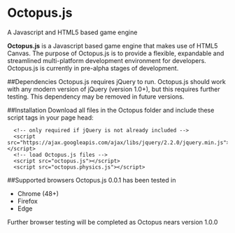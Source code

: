 # Octopus.js
A Javascript and HTML5 based game engine

**Octopus.js** is a Javascript based game engine that makes use of HTML5 Canvas.
The purpose of Octopus.js is to provide a flexible, expandable and streamlined multi-platform development environment for developers.
Octopus.js is currently in pre-alpha stages of development.

##Dependencies
Octopus.js requires jQuery to run. Octopus.js should work with any modern version of jQuery (version 1.0+), but this requires further testing. This dependency may be removed in future versions.

##Installation
Download all files in the Octopus folder and include these script tags in your page head:
```	
  <!-- only required if jQuery is not already included -->
  <script src="https://ajax.googleapis.com/ajax/libs/jquery/2.2.0/jquery.min.js"></script>
  <!-- load Octopus.js files -->
  <script src="octopus.js"></script>
  <script src="octopus.physics.js"></script>
```
##Supported browsers
Octopus.js 0.0.1 has been tested in

- Chrome (48+)
- Firefox
- Edge

Further browser testing will be completed as Octopus nears version 1.0.0
